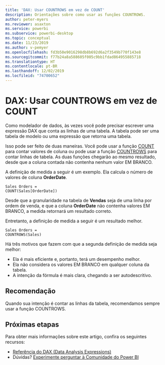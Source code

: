 ```yaml
---
title: 'DAX: Usar COUNTROWS em vez de COUNT'
description: Orientações sobre como usar as funções COUNTROWS.
author: peter-myers
ms.reviewer: asaxton
ms.service: powerbi
ms.subservice: powerbi-desktop
ms.topic: conceptual
ms.date: 11/23/2019
ms.author: v-pemyer
ms.openlocfilehash: fd3b50e9016298db8b692d6a2f3549b770f143e8
ms.sourcegitcommit: f77b24a8a588605f005c9bb1fdad864955885718
ms.translationtype: HT
ms.contentlocale: pt-BR
ms.lasthandoff: 12/02/2019
ms.locfileid: "74700652"
---
```

# <a name="dax-use-countrows-instead-of-count"></a>DAX: Usar COUNTROWS em vez de COUNT

Como modelador de dados, às vezes você pode precisar escrever uma expressão DAX que conta as linhas de uma tabela. A tabela pode ser uma tabela de modelo ou uma expressão que retorna uma tabela.

Isso pode ser feito de duas maneiras. Você pode usar a função [COUNT](/dax/count-function-dax) para contar valores de coluna ou pode usar a função [COUNTROWS](/dax/countrows-function-dax) para contar linhas de tabela. As duas funções chegarão ao mesmo resultado, desde que a coluna contada não contenha nenhum valor EM BRANCO.

A definição de medida a seguir é um exemplo. Ela calcula o número de valores de coluna **OrderDate**.

```dax
Sales Orders =
COUNT(Sales[OrderDate])
```

Desde que a granularidade na tabela de **Vendas** seja de uma linha por ordem de venda, e que a coluna **OrderDate** não contenha valores EM BRANCO, a medida retornará um resultado correto.

Entretanto, a definição de medida a seguir é um resultado melhor.

```dax
Sales Orders =
COUNTROWS(Sales)
```

Há três motivos que fazem com que a segunda definição de medida seja melhor:

- Ela é mais eficiente e, portanto, terá um desempenho melhor.
- Ela não considera os valores EM BRANCO em qualquer coluna da tabela.
- A intenção da fórmula é mais clara, chegando a ser autodescritivo.

## <a name="recommendation"></a>Recomendação

Quando sua intenção é contar as linhas da tabela, recomendamos sempre usar a função COUNTROWS.

## <a name="next-steps"></a>Próximas etapas

Para obter mais informações sobre este artigo, confira os seguintes recursos:

- [Referência do DAX (Data Analysis Expressions)](/dax/)
- Dúvidas? [Experimente perguntar à Comunidade do Power BI](https://community.powerbi.com/)
